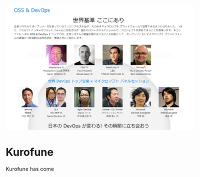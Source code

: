 ![](https://raw.githubusercontent.com/TsuyoshiUshio/Kurofune/master/img/kurofune.png)

# Kurofune

Kurofune has come

